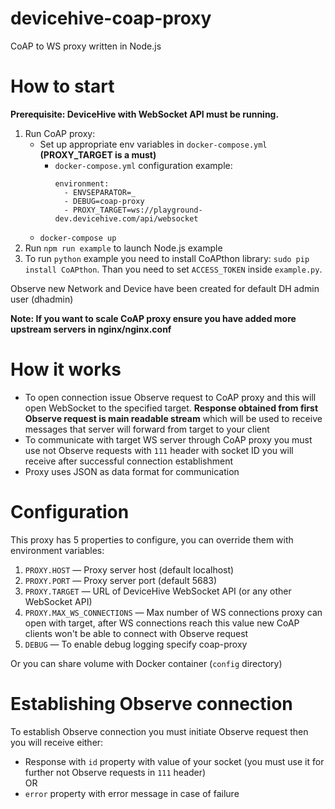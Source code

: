 # devicehive-coap-proxy
CoAP to WS proxy written in Node.js

# How to start
**Prerequisite: DeviceHive with WebSocket API must be running.**

1. Run CoAP proxy:
    - Set up appropriate env variables in `docker-compose.yml` **(PROXY_TARGET is a must)**
        - `docker-compose.yml` configuration example:
            ```
            environment:
              - ENVSEPARATOR=_
              - DEBUG=coap-proxy
              - PROXY_TARGET=ws://playground-dev.devicehive.com/api/websocket
            ```
    - `docker-compose up`
2. Run `npm run example` to launch Node.js example
3. To run `python` example you need to install CoAPthon library: `sudo pip install CoAPthon`. Than you need to set `ACCESS_TOKEN` inside `example.py`.

Observe new Network and Device have been created for default DH admin user (dhadmin)

**Note: If you want to scale CoAP proxy ensure you have added more upstream servers in nginx/nginx.conf**

# How it works
- To open connection issue Observe request to CoAP proxy and this will open WebSocket to the specified target. **Response obtained from first Observe request is main readable stream** which will be used to receive messages that server will forward from target to your client
- To communicate with target WS server through CoAP proxy you must use not Observe requests with `111` header with socket ID you will receive after successful connection establishment
- Proxy uses JSON as data format for communication

# Configuration
This proxy has 5 properties to configure, you can override them with environment variables:
1. `PROXY.HOST` — Proxy server host (default localhost)
2. `PROXY.PORT` — Proxy server port (default 5683)
3. `PROXY.TARGET` — URL of DeviceHive WebSocket API (or any other WebSocket API)
4. `PROXY.MAX_WS_CONNECTIONS` — Max number of WS connections proxy can open with target, after WS connections reach this value new CoAP clients won't be able to connect with Observe request
5. `DEBUG` — To enable debug logging specify coap-proxy

Or you can share volume with Docker container (`config` directory)

# Establishing Observe connection
To establish Observe connection you must initiate Observe request then you will receive either:
- Response with `id` property with value of your socket (you must use it for further not Observe requests in `111` header)
<br /> OR
- `error` property with error message in case of failure
